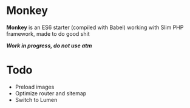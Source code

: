 # Monkey

**Monkey** is an ES6 starter (compiled with Babel) working with Slim PHP framework, made to do good shit

***Work in progress, do not use atm***


# Todo

* Preload images
* Optimize router and sitemap
* Switch to Lumen
